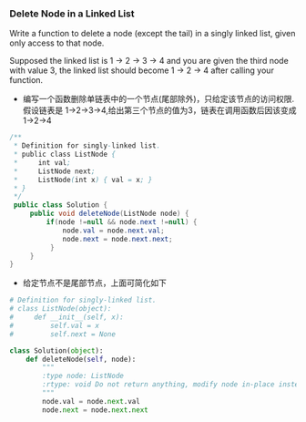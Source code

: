 ### Delete Node in a Linked List

Write a function to delete a node (except the tail) in a singly linked list, given only access to that node.

Supposed the linked list is 1 -> 2 -> 3 -> 4 and you are given the third node with value 3, the linked list should become 1 -> 2 -> 4 after calling your function.

* 编写一个函数删除单链表中的一个节点(尾部除外)，只给定该节点的访问权限.假设链表是 1->2->3->4,给出第三个节点的值为3，链表在调用函数后因该变成1->2->4

``` java
/**
 * Definition for singly-linked list.
 * public class ListNode {
 *     int val;
 *     ListNode next;
 *     ListNode(int x) { val = x; }
 * }
 */
 public class Solution { 
     public void deleteNode(ListNode node) {
         if(node !=null && node.next !=null) {
             node.val = node.next.val;
             node.next = node.next.next;
          }
     }
}
```
* 给定节点不是尾部节点，上面可简化如下
``` python
# Definition for singly-linked list.
# class ListNode(object):
#     def __init__(self, x):
#         self.val = x
#         self.next = None

class Solution(object):
    def deleteNode(self, node):
        """
        :type node: ListNode
        :rtype: void Do not return anything, modify node in-place instead.
        """
        node.val = node.next.val
        node.next = node.next.next
```